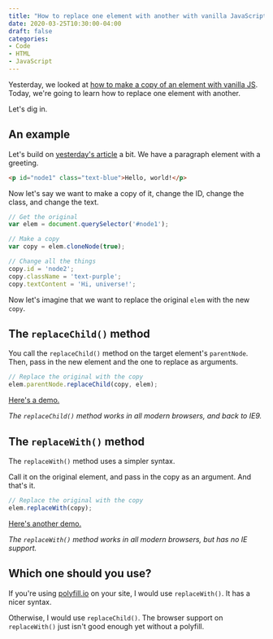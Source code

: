 ```yaml
---
title: "How to replace one element with another with vanilla JavaScript"
date: 2020-03-25T10:30:00-04:00
draft: false
categories:
- Code
- HTML
- JavaScript
---
```


Yesterday, we looked at [how to make a copy of an element with vanilla JS](/how-to-make-an-exact-copy-of-an-element-with-vanilla-javascript/). Today, we're going to learn how to replace one element with another.

Let's dig in.

## An example

Let's build on [yesterday's article](/how-to-make-an-exact-copy-of-an-element-with-vanilla-javascript/) a bit. We have a paragraph element with a greeting.

```html
<p id="node1" class="text-blue">Hello, world!</p>
```

Now let's say we want to make a copy of it, change the ID, change the class, and change the text.

```js
// Get the original
var elem = document.querySelector('#node1');

// Make a copy
var copy = elem.cloneNode(true);

// Change all the things
copy.id = 'node2';
copy.className = 'text-purple';
copy.textContent = 'Hi, universe!';
```

Now let's imagine that we want to replace the original `elem` with the new `copy`.

## The `replaceChild()` method

You call the `replaceChild()` method on the target element's `parentNode`. Then, pass in the new element and the one to replace as arguments.

```js
// Replace the original with the copy
elem.parentNode.replaceChild(copy, elem);
```

[Here's a demo.](https://codepen.io/cferdinandi/pen/XWbxbLb)

*The `replaceChild()` method works in all modern browsers, and back to IE9.*

## The `replaceWith()` method

The `replaceWith()` method uses a simpler syntax.

Call it on the original element, and pass in the copy as an argument. And that's it.

```js
// Replace the original with the copy
elem.replaceWith(copy);
```

[Here's another demo.](https://codepen.io/cferdinandi/pen/rNVqOBV)

*The `replaceWith()` method works in all modern browsers, but has no IE support.*

## Which one should you use?

If you're using [polyfill.io](https://polyfill.io) on your site, I would use `replaceWith()`. It has a nicer syntax.

Otherwise, I would use `replaceChild()`. The browser support on `replaceWith()` just isn't good enough yet without a polyfill.